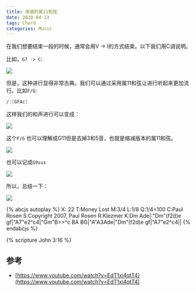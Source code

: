 ```yaml
---
title: 很潮的属11和弦
date: 2020-04-13
tags: Chord
categories: Music
---
```


在我们想要结束一段的时候，通常会用V -> I的方式结束。以下我们用C调说明。

比如，`G7 -> C`:

![](https://i.imgur.com/9DPfaZS.png)
<!--more-->
但是，这种进行显得非常古典。我们可以通过采用属11和弦让进行听起来更加流行。比如`F/G`:

```abc
/:[GFAc]
```

这样我们的和声进行可以变成：

![](https://i.imgur.com/JqqVIIH.png)

这个`F/G` 也可以理解成G11但是去掉3和5音，也就是缩减版本的属11和弦。

![](https://i.imgur.com/pp6Q65K.png)

也可以记成`G9sus`

![](https://i.imgur.com/dqPj7q1.png)

所以，总结一下：

![](https://i.imgur.com/NCmERJy.png)

{% abcjs autoplay %}
X: 22
T:Money Lost
M:3/4
L:1/8
Q:1/4=100
C:Paul Rosen
S:Copyright 2007, Paul Rosen
R:Klezmer
K:Dm
Ade|:"Dm"(f2d)e gf|"A7"e2^c4|"Gm"B>>^c BA BG|"A"A3Ade|"Dm"(f2d)e gf|"A7"e2^c4||
{% endabcjs %}

{% scripture John 3:16 %}

## 参考

- [https://www.youtube.com/watch?v=EdT1xi4qtT4](https://www.youtube.com/watch?v=EdT1xi4qtT4)

